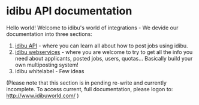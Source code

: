 idibu API documentation
=========

Hello world! Welcome to idibu's world of integrations - We devide our documentation into three sections:

1. [idibu API](https://github.com/oneworldmarket/idibu-api/tree/master/api-v3) - where you can learn all about how to post jobs using idibu.
2. [idibu webservices](https://github.com/oneworldmarket/idibu-api/tree/master/webservices) - where you are welcome to try to get all the info you need about applicants, posted jobs, users, quotas... Basically build your own multiposting system!
3. idibu whitelabel - Few ideas 

(Please note that this section is in pending re-write and currently incomplete. To access current, full documentation, please logon to: http://www.idibuworld.com/ )

